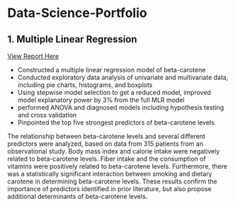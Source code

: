 # Data-Science-Portfolio
## 1. Multiple Linear Regression 
[View Report Here](https://github.com/luyang-zhang/Data-Science-Portfolio/blob/6786f7f8470c3a1a294646ae3020b0c2561f1ce1/1.%20Multiple%20Linear%20Regression.pdf)
- Constructed a multiple linear regression model of beta-carotene
- Conducted exploratory data analysis of univariate and multivariate data, including pie charts, histograms, and boxplots
- Using stepwise model selection to get a reduced model, improved model explanatory power by 3% from the full MLR model 
- performed ANOVA and diagnosed models including hypothesis testing and cross validation
- Pinpointed the top five strongest predictors of beta-carotene levels

The relationship between beta-carotene levels and several different predictors were analyzed, based on data from 315 patients from an observational study. Body mass index and calorie intake were negatively related to beta-carotene levels. Fiber intake and the consumption of vitamins were positively related to beta-carotene levels. Furthermore, there was a statistically significant interaction between smoking and dietary carotene in determining beta-carotene levels. These results confirm the importance of predictors identified in prior literature, but also propose additional determinants of beta-carotene levels.
